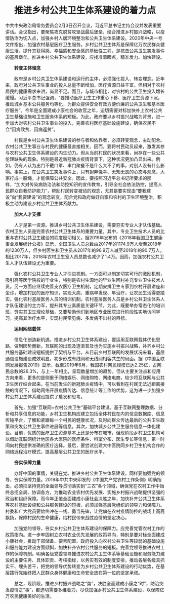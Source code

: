 <div align='center'><h1>推进乡村公共卫生体系建设的着力点</h1></div>
<p>
中共中央政治局常务委员会2月3日召开会议，习近平总书记主持会议并发表重要讲话。会议指出，要聚焦攻克脱贫攻坚战最后堡垒，结合推进乡村振兴战略，以疫情防治为切入点，加强乡村人居环境整治和公共卫生体系建设。2020年中央一号文件指出，加强农村基层医疗卫生服务。乡村公共卫生体系是保障亿万农民群众健康生活，提升其获得感、幸福感和安全感的基础性工程，是抗击公共卫生突发事件的基层堡垒。推进乡村公共卫生体系建设，应找准着眼点，精准发力、加快建设。

　　<strong>转变主体理念</strong>

　　政府是乡村公共卫生体系建设和运行的主体，必须强化投入、转变理念。近年来，政府对公共卫生事业的投入总量不断增加，医疗资源日益丰富。但相对于农村居民的健康需求来讲，尚显不足。而且，与城市相比，对农村的公共卫生投入增长缓慢。习近平总书记强调，“要推动医疗卫生工作重心下移、医疗卫生资源下沉，推动城乡基本公共服务均等化，为群众提供安全有效方便价廉的公共卫生和基本医疗服务”。今年是全面建成小康社会的收官之年，迫切需要对标加快补上农村公共卫生基础设施和卫生服务体系的短板。为此，政府要以乡村振兴战略为背景，进一步加大对农村公共卫生事业的投入，完善农村医疗基础设施建设，确保农民不会“因病致贫、因病返贫”。

　　村民是乡村公共卫生体系建设的参与者和依靠者，必须转变观念，主动配合。农村公共卫生事业与村民的健康最直接相关。因而，要将村民动员起来，激发其参与农村公共卫生体系建设的内生动力。但从当前村民的状况来看，尚存在一些公共伦理缺失的现象。特别是最近新冠肺炎疫情背景下，这种状况更加凸显出来。例如，仍有人认为出门不戴口罩、串门聚餐不是什么大不了的事，对别人没有什么影响。事实上，在公共卫生突发事件上，只有摒弃侥幸、无知无畏的心态与观念，大家拧成一股绳，才能保障公共安全。因此，要按照习近平总书记所要求的那样，“加大对传染病防治法和防控知识的宣传教育，引导全社会依法防控，提高人民群众自我防护能力”，帮助村民转变被动的观念，尤其是要实现由“要我建设”向“我要建设”的观念转变，配合党和政府做好自家和农村的卫生环境整治，积极主动为建设乡村公共卫生体系献力。

　　<strong>加大人才支撑</strong>

　　人才是第一资源。推进乡村公共卫生体系建设，需要夯实专业人才队伍基础。农村卫生人员是完善农村公共卫生体系的重要力量，其中，专业卫生技术人员的比重与农村公共卫生建设的程度密切相关。据2019年发布的《2018年我国卫生健康事业发展统计公报》显示，全国卫生人员总数由2017年的1174.9万人增至2018年的1230万人，但乡村医生和卫生员从2017年的96.9万人减至2018年的90.7万人。相比2017年，2018年农村卫生室人员总数也减少了1.4万。因而，加强农村公共卫生人才队伍建设尤为重要。

　　强化农村公共卫生专业人才引进机制。一方面可以制定切实可行的激励机制，吸引高等医学院校的毕业生，特别是农村生源地的毕业生回村补充专业卫生技术人员。另一方面应继续完善支农医疗卫生机制，定期安排卫生专家到农村开展讲座和坐诊，增加村民的医疗知识，实现大病、重病早发现、早治疗，让农民生活得更踏实。强化农村基层医务人员的培训机制。农村基层医务人员是乡村公共卫生体系人才队伍建设的主力军，提升其专业素质是关键环节。为此，既要举办常态化的培训班，夯实其卫生理论基础，又要帮助他们到地区专业医院进行阶段性实地访问学习，提高其治疗水平，实现村民常见病、多发病不出村的目标。

　　<strong>运用网络载体</strong>

　　信息化创造新机遇。推进乡村公共卫生体系建设，要运用互联网载体优化思路，做到因势而新。互联网的出现及逐渐普及也为实施乡村振兴战略，补齐乡村公共服务基础建设短板提供了契机与平台。从目前乡村互联网的发展状况来看，基层通信设施建设成效明显，初步形成有线网和无线网相容共生的局面。据《中国互联网发展报告2019》显示，截至2019年6月，我国农村网民规模已达2.25亿，占网民总数的26.3%，与上一年相比，呈现数量增加的趋势。但从主要关注点和应用方向来看，更多的是侧重于网络娱乐、网络购物、网络电商，较少将互联网与公共卫生医疗结合起来。在当前发生的新冠肺炎疫情中，可以看到在村民无法近距离接触的情况下，借助网络开展疫情传达、信息统计等工作的优势，这为进一步加强乡村公共卫生体系建设提供了启发和思考。

　　首先，加强“互联网+农村公共卫生”基础平台建设。基于互联网整理数据、分析和共享信息的功能，乡村卫生机构应建立包括全体村民在内的信息数据库、信息传输平台，了解和紧跟每一个村民的健康状况，及时向群众传达最新的公共卫生政策和突发公共卫生事件进展等信息。其次，加快城乡公共卫生服务信息一体化建设。目前，优质的医疗卫生资源基本上还是分布在城市，但现阶段乡村卫生机构可以借助互联网统计地区各大医院的医疗条件、科室分布、医生专长等信息，第一时间向村民提供准确的医疗选择。最后，要尝试创建大中医院同乡村卫生机构合作的网络远程治疗模式，提高基层公共卫生的医疗水平。

　　<strong>夯实保障力量</strong>

　　办好中国的事情，关键在党。推进乡村公共卫生体系建设，同样要加强党的领导，夯实保障力量。2019年中共中央印发的《中国共产党农村工作条例》明确指出，必须把坚持党的全面领导贯彻落实到“三农”各个领域，确保党在农村工作中始终总揽全局、协调各方，为推动农业农村优先发展、实施乡村振兴战略提供坚强的政治和组织保障。而今年正值全面建成小康社会决胜之年，加快补齐公共卫生体系等农村基础设施和公共服务建设的短板，必须加强基层党组织的领导力和保障力。村委和广大党员要始终冲在一线、勇当先锋，让党旗在农村疫情防控的战场上高高飘扬，保障村民的生命健康，给村民带来战胜疫情的坚定决心。

　　加强党的领导，夯实乡村公共卫生体系建设的保障力。应完善党管农村工作的政策指向。进一步牢固树立农村农业优先发展的政策导向，特别是要对标全面建成小康社会，推动干部储备、要素配置、政府投入向农村公共卫生等较弱的基础设施和服务能力建设方面倾斜，加快补齐农村公共服务的短板。完善党领导推进农村工作的保障机制。明确各级党委领导推进农村公共卫生体系等基础设施和服务能力建设的主要任务、具体职责、考核指标，以务实有效的制度安排，推动各层各级真抓实干、埋头苦干，把党的领导优势转变为乡村公共卫生体系建设的行动优势，在基层践行党始终把人民群众身体健康和生命安全放在第一位的坚定承诺。

　　总之，现阶段，推进乡村振兴战略之“势”，决胜全面建成小康之“时”，防治突发疫情之“事”，都迫切需要多维着力，尽快加强乡村公共卫生体系建设，以保障亿万农民健康美好的生活。
</p>
